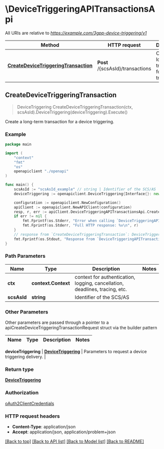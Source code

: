 # \DeviceTriggeringAPITransactionsApi

All URIs are relative to *https://example.com/3gpp-device-triggering/v1*

Method | HTTP request | Description
------------- | ------------- | -------------
[**CreateDeviceTriggeringTransaction**](DeviceTriggeringAPITransactionsApi.md#CreateDeviceTriggeringTransaction) | **Post** /{scsAsId}/transactions | Create a long-term transaction for a device triggering.



## CreateDeviceTriggeringTransaction

> DeviceTriggering CreateDeviceTriggeringTransaction(ctx, scsAsId).DeviceTriggering(deviceTriggering).Execute()

Create a long-term transaction for a device triggering.

### Example

```go
package main

import (
    "context"
    "fmt"
    "os"
    openapiclient "./openapi"
)

func main() {
    scsAsId := "scsAsId_example" // string | Identifier of the SCS/AS
    deviceTriggering := openapiclient.DeviceTriggering{Interface{}: new(interface{})} // DeviceTriggering | Parameters to request a device triggering delivery.

    configuration := openapiclient.NewConfiguration()
    apiClient := openapiclient.NewAPIClient(configuration)
    resp, r, err := apiClient.DeviceTriggeringAPITransactionsApi.CreateDeviceTriggeringTransaction(context.Background(), scsAsId).DeviceTriggering(deviceTriggering).Execute()
    if err != nil {
        fmt.Fprintf(os.Stderr, "Error when calling `DeviceTriggeringAPITransactionsApi.CreateDeviceTriggeringTransaction``: %v\n", err)
        fmt.Fprintf(os.Stderr, "Full HTTP response: %v\n", r)
    }
    // response from `CreateDeviceTriggeringTransaction`: DeviceTriggering
    fmt.Fprintf(os.Stdout, "Response from `DeviceTriggeringAPITransactionsApi.CreateDeviceTriggeringTransaction`: %v\n", resp)
}
```

### Path Parameters


Name | Type | Description  | Notes
------------- | ------------- | ------------- | -------------
**ctx** | **context.Context** | context for authentication, logging, cancellation, deadlines, tracing, etc.
**scsAsId** | **string** | Identifier of the SCS/AS | 

### Other Parameters

Other parameters are passed through a pointer to a apiCreateDeviceTriggeringTransactionRequest struct via the builder pattern


Name | Type | Description  | Notes
------------- | ------------- | ------------- | -------------

 **deviceTriggering** | [**DeviceTriggering**](DeviceTriggering.md) | Parameters to request a device triggering delivery. | 

### Return type

[**DeviceTriggering**](DeviceTriggering.md)

### Authorization

[oAuth2ClientCredentials](../README.md#oAuth2ClientCredentials)

### HTTP request headers

- **Content-Type**: application/json
- **Accept**: application/json, application/problem+json

[[Back to top]](#) [[Back to API list]](../README.md#documentation-for-api-endpoints)
[[Back to Model list]](../README.md#documentation-for-models)
[[Back to README]](../README.md)

